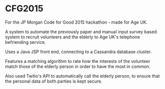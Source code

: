 # CFG2015

For the JP Morgan Code for Good 2015 hackathon - made for Age UK.

A system to automate the previously paper and manual input survey based system to recruit volunteers and the elderly to Age UK's telephone befriending service.

Uses a Java JSP front end, connecting to a Cassandra database cluster.

Features a matching algorithm to rate how the interests of the volunteer match those of the elderly person in order to have the most in common.

Also used Twilio's API to automatically call the elderly person, to ensure that the personal data of both parties is kept secure.

